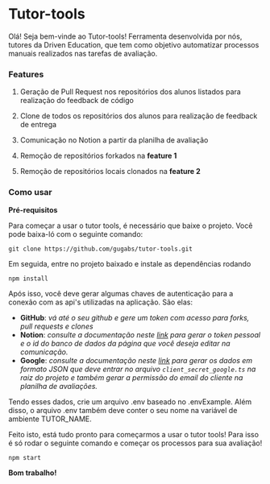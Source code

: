 # **Tutor-tools**

Olá! Seja bem-vinde ao Tutor-tools! Ferramenta desenvolvida por nós, tutores da Driven Education, que tem como objetivo automatizar processos manuais realizados nas tarefas de avaliação.


### **Features**

1. Geração de Pull Request nos repositórios dos alunos listados para realização do feedback de código

2. Clone de todos os repositórios dos alunos para realização de feedback de entrega

3. Comunicação no Notion a partir da planilha de avaliação

4. Remoção de repositórios forkados na **feature 1**

5. Remoção de repositórios locais clonados na **feature 2**


### **Como usar**

**Pré-requisitos**

Para começar a usar o tutor tools, é necessário que baixe o projeto. Você pode baixa-ló com o seguinte comando:
```
git clone https://github.com/gugabs/tutor-tools.git
```
Em seguida, entre no projeto baixado e instale as dependências rodando
```
npm install
```

Após isso, você deve gerar algumas chaves de autenticação para a conexão com as api's utilizadas na aplicação. São elas:
- **GitHub**: *vá até o seu github e gere um token com acesso para forks, pull requests e clones*
- **Notion**: *consulte a documentação neste [link](https://developers.notion.com/docs/getting-started) para gerar o token pessoal e o id do banco de dados da página que você deseja editar na comunicação.*
- **Google**: *consulte a documentação neste [link](https://developers.google.com/sheets/api) para gerar os dados em formato JSON que deve entrar no arquivo ``client_secret_google.ts`` na raiz do projeto e também gerar a permissão do email do cliente na planilha de avaliações.*

Tendo esses dados, crie um arquivo .env baseado no .envExample. Além disso, o arquivo .env também deve conter o seu nome na variável de ambiente TUTOR_NAME.

Feito isto, está tudo pronto para começarmos a usar o tutor tools!
Para isso é só rodar o seguinte comando e começar os processos para sua avaliação!

```
npm start
```

__Bom trabalho!__


